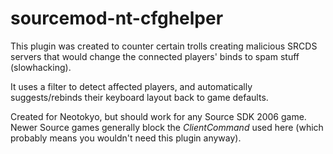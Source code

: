 sourcemod-nt-cfghelper
======================

This plugin was created to counter certain trolls creating malicious SRCDS servers that would change the connected players' binds to spam stuff (slowhacking).<br />

It uses a filter to detect affected players, and automatically suggests/rebinds their keyboard layout back to
game defaults.<br />

Created for Neotokyo, but should work for any Source SDK 2006 game. Newer Source games generally block the <i>ClientCommand</i> used here (which probably means you wouldn't need this plugin anyway).
